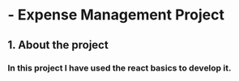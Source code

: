 # - Expense Management Project
## 1. About the project

### In this project I have used the react basics to develop it.
